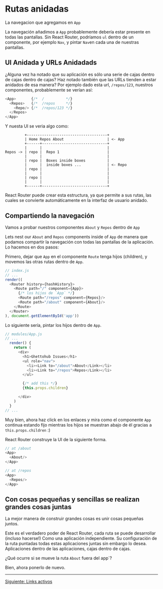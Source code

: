 # Rutas anidadas

La navegacion que agregamos en `App`

La navegación añadimos a `App` probablemente debería estar presente en todas las
pantallas. Sin React Router, podríamos `ul` dentro de un componente, por ejemplo
`Nav`, y pintar `Nav`en cada una de nuestras pantallas.


## UI Anidada y URLs Anidadads

¿Alguna vez ha notado que su aplicación es sólo una serie de cajas dentro de
cajas dentro de cajas? Haz notado también que las URLs tienden a estar anidados
de esa manera? Por ejemplo dado esta url, `/repos/123`, nuestros componentes,
probablemente se verían así:


```js
<App>       {/*  /          */}
  <Repos>   {/*  /repos     */}
    <Repo/> {/*  /repos/123 */}
  </Repos>
</App>
```

Y nuesta UI se veria algo como:

```
         +-------------------------------------+
         | Home Repos About                    | <- App
         +------+------------------------------+
         |      |                              |
Repos -> | repo |  Repo 1                      |
         |      |                              |
         | repo |  Boxes inside boxes          |
         |      |  inside boxes ...            | <- Repo
         | repo |                              |
         |      |                              |
         | repo |                              |
         |      |                              |
         +------+------------------------------+
```
React Router puede crear esta estructura, ya que permite a sus rutas,
las cuales se convierte automáticamente en la interfaz de usuario anidado.

## Compartiendo la navegación

Vamos a probar nuestros componentes `About` y `Repos` dentro de `App`

Lets nest our `About` and `Repos` components inside of `App` de manera que
podamos compartir la navegación con todas las pantallas de la aplicación. Lo
hacemos en dos pasos:

Primero, dejar que `App` en el componente `Route` tenga hijos (children),
y movemos las otras rutas dentro de `App`.

```js
// index.js
// ...
render((
  <Router history={hashHistory}>
    <Route path="/" component={App}>
      {/* los hijos de `App` */}
      <Route path="/repos" component={Repos}/>
      <Route path="/about" component={About}/>
    </Route>
  </Router>
), document.getElementById('app'))
```

Lo siguiente sería, pintar los hijos dentro de `App`.

```js
// modules/App.js
// ...
  render() {
    return (
      <div>
        <h1>Ghettohub Issues</h1>
        <ul role="nav">
          <li><Link to="/about">About</Link></li>
          <li><Link to="/repos">Repos</Link></li>
        </ul>

        {/* add this */}
        {this.props.children}

      </div>
    )
  }
// ...
```

Muy bien, ahora haz click en los enlaces y mira como el componente
`App` continua estando fijo mientras los hijos se muestran abajo de él
gracias a `this.props.children` :)

React Router construye la UI de la siguiente forma.

```js
// at /about
<App>
  <About/>
</App>

// at /repos
<App>
  <Repos/>
</App>
```

## Con cosas pequeñas y sencillas se realizan grandes cosas juntas

La mejor manera de construir grandes cosas es unir cosas pequeñas juntos.

Este es el verdadero poder de React Router, cada ruta se puede desarrollar
(incluso hacerse!) Como una aplicación independiente. Su configuración de la
ruta puntadas todas estas aplicaciones juntas sin embargo lo desea. Aplicaciones
dentro de las aplicaciones, cajas dentro de cajas.

¿Qué ocurre si se mueve la ruta `About` fuera del app`?

Bien, ahora ponerlo de nuevo.

---

[Siguiente: Links activos](../05-active-links/)
